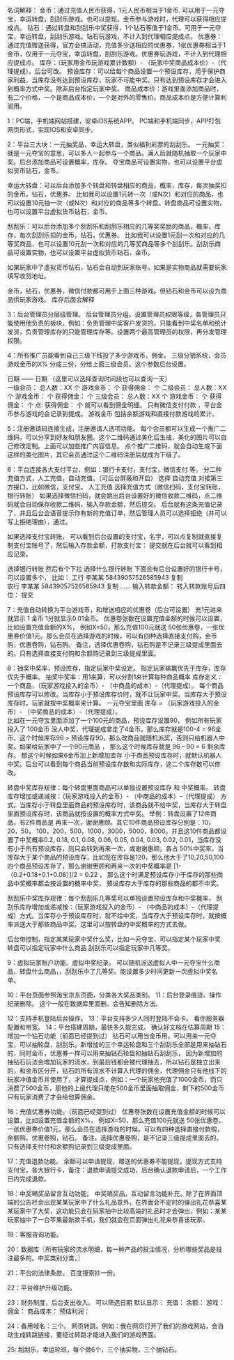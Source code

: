 名词解释：
金币：通过充值人民币获得，1元人民币相当于1金币. 可以用于一元夺宝，幸运转盘，刮刮乐游戏。也可以提现。金币参与游戏时，代理可以获得相应提成点。
钻石：通过转盘和刮刮乐中奖获得，1个钻石等值于1金币。可用于一元夺宝，幸运转盘，刮刮乐游戏。钻石玩游戏，不计入到代理相应提成点。
优惠券：通过充值赠送获得，官方会搞活动，充值多少送相应的优惠券，1张优惠券相当于1金币，仅用于一元夺宝，幸运转盘，刮刮乐游戏。优惠券玩游戏，不计入到代理相应提成点。
库存：（玩家用金币玩游戏累计数额）-  （玩家中奖商品成本价）-（代理提成）。后台可改。
预设库存：可以给每个商品设置一个预设库存，用于保护商家利益，当库存没有达到预设库存，玩家不可能中奖。只有达到预设库存才会进入到概率方式中奖。除非后台指定玩家中奖。
商品成本价：游戏里面添加商品时，有二个价格，一个是商品成本价，一个是对外的零售价。商品成本价是方便计算利润用。

1：PC端，手机端网站搭建，安卓iOS系统APP。
PC端和手机端同步，APP打包网页形式，实现IOS和安卓同步。

2：平台三大块：一元抽奖品，幸运大转盘，类似福利彩票的刮刮乐。
一元抽奖：就是一元夺宝的意思，可以多人一起参与一个商品，满人后就随机抽取一个玩家中奖。后台添加商品可设置概率，库存。  夺宝商品可设置实物，也可以设置平台虚拟货币钻石，金币。

幸运大转盘：可以后台添加多个转盘和转盘相应的商品，概率，库存，每次抽奖扣的金币，钻石，优惠券。
比如我可以设置1元转一次（或N次）和对应的商品，也可以设置10元抽一次（或N次）和对应的商品等多个转盘。转盘商品可设置实物，也可以设置平台虚拟货币钻石，金币。

刮刮乐：可以后台添加多个刮刮乐和刮刮乐相应的几等奖奖励的商品，概率，库存，每次刮刮乐扣的金币，钻石，优惠券。
比如我可以设置1元刮一次和对应的几等奖商品，也可以设置10元刮一次和对应的几等奖商品等多个刮刮乐。刮刮乐商品可设置实物，也可以设置平台虚拟货币钻石，金币。

如果玩家中了虚拟货币钻石，钻石会自动到玩家账号。如果是实物商品就需要玩家填写收货地址。

金币，钻石，优惠券，微信付款都可用于上面三种游戏。但钻石和金币可以设为商品供玩家游戏。
库存后面会解释

3：后台管理员分层级管理。
后台管理员分组，设置管理员权限等级，各管理员只能使用他负责的板块。例如：负责管理中奖客户发货的，只能看到中奖名单和统计发货，负责管理库存的只能管理库存等。设置两个最高管理员的权限，再分发管理权限。

4：所有推广员能看到自己三级下线投了多少游戏币，佣金。
三级分销系统，会员游戏金币的X%  分成三份，分给上面三级会员。这个参数后台设置。

  日期          ——   日期             （这里可以选择查询时间段也可以查询一天）       
一级会员： 总人数：XX 个   游戏金币：   个     获得佣金：   个
二级会员： 总人数：XX 个   游戏金币：   个     获得佣金：   个
三级会员： 总人数：XX 个   游戏金币：   个     获得佣金：   个
点: 获得佣金：  个    就可以看到佣金明细。
只有微信支付付款 ，平台金币参与游戏的会记录到提成。
游戏金币 包括余额游戏和直接付款游戏的累计。

5：注册邀请码连接生成，注册邀请人选项功能。
每个会员都可以生成一个推广二维码，可以分享到好友和朋友圈。这个二维码通过美化后生成，美化的图片可以自己修改定制。上面可以加些推广内容信息。
点个推广二维码，就会自动生成下面这样的美化图片，其它会员通过这个二维码注册后就成为下级了。
 
6：平台连接各大支付平台，例如：银行卡支付，支付宝，微信支付 等。
分二种充值方式，人工充值，自动充值。（可后台屏蔽和开启）
选择 自动充值  对接第三方接口，比如微信，支付宝。
     人工充值  选择充值方式（微信扫码，支付宝转账，银行转账）
     如果选择微信扫码，就会跳出后台设置好的微信收款二维码，点二维码就会自动保存收款二维码，输入存款金额，然后提交。  后台就有这条充值记录了，并且后台会语音提示你有新的充值订单，然后管理人员可以选择拒绝（并可以写上拒绝理由），通过。

如果选择支付宝转账， 可以看到后台设置的支付宝，名字，可以点复制就直接复制支付宝账号了，然后输入存款金额，打款支付宝：  提交就在后台就可以看到相应记录。

选择银行转账   然后有个下拉 选择什么银行转账  下面会有后台设置好的银行卡号，可以设置多个，
比如：  工行  李某某  58439057526585943  复制  
农行  李某某  58439057526585943  复制    …… 
输入转款金额：
转入转款账号后四位：
提交

7：充值自动转换为平台游戏币，和增送相应的优惠卷（后台可设置）
   充1元进来 就显示 1 金币  1分就显示0.01金币。
优惠卷张数在设置充值金额的时候可以设置，比如设置充值金额的X%， 例如X=50，那么充值100元就送 50张优惠卷，一张优惠券价值1元。那么会员在选择游戏的时候，可以有四种选择直接支付购，金币购，优惠卷购，钻石购。
备注，选择优惠卷购，钻石购是不记录三级提成里面去的。只有选择直接支付购和余额购记录到三级提成里面。

8：抽奖中奖率，预设库存，指定玩家中奖设定。
指定玩家输赢优先于库存，库存优先于概率。
抽奖中奖率：用1来算，可以分割1来计算每种商品概率
库存定义：一个商品，（玩家游戏投入的金币）- （中商品的成本）-（代理提成）。 
每个商品预设库存可以修改。当库存小于预设库存价时，就不让玩家中奖。当库存大于预设库存时，玩家就按中奖概率来计算。
一元夺宝里面  库存 = （玩家游戏投入的金币）- （中奖商品的成本）-（代理提成）。   
比如在一元夺宝里面添加了一个100元的商品，预设库存设置90， 例如所有玩家投入了 100金币 没人中奖，代理提成拿走了4金币。那么库存就是100-4 = 96金币，这个时候库存96 > 预设库存90，那么改商品就随机派奖，否则只给机器人中奖。如果给玩家中了一个90元商品 ， 那么这个时候库存就是  96 – 90  = 6 剩余库存。  那这个时候如果6金币加上新增加库存  小于商品预设库存时，就默认机器人中奖。后台可以看到每个商品当前预设库存数和实际库存，这二个库存数可以修改。

转盘中奖库存规律：每个转盘里面商品可以单独设置预设库存 和 中奖概率。
转盘库存增加或递减按：（玩家游戏投入的金币）- （中商品的成本）-（代理提成） 方式。当库存小于转盘里面商品的预设库存时，该商品就不给中奖，当库存大于转盘里面预设库存时，该商品就按设置的概率方式中奖。
举例：转盘设置了12件商品，有2件商品是 再来一次，谢谢惠顾。其它10件商品预设库存分别是：10，20，50， 100，200，500，1000，3000，5000，8000。并且这10件商品都设置了中奖概率0.2, 0.18, 0.1, 0.08, 0.06, 0.05, 0.04, 0.03, 0.02, 0.01，当库存没有小于所有预设库存，则只会转到再来一次，或谢谢惠顾，各占 50%中奖率。当库存大于某个商品的预设库存，比如现在库存是120，那么他大于了10,20,50,100四个商品预设库存了，那么谢谢惠顾和再来一次的中奖概率是  [1-（0.2+0.18+0.1+0.08）]/2 = 0.22 ， 那么这个时满足预设库存小于库存的那些商品中奖概率都会按设置的概率中奖， 预设库存大于库存的那些商品的都不中奖。

刮刮乐中奖库存规律：每个刮刮乐几等奖可以单独设置预设库存和中奖概率，
刮刮乐库存增加或递减按：（玩家游戏投入的金币）- （中商品的成本）-（代理提成）方式。当库存小于预设库存时，就不给中奖，当库存大于预设库存时，就按概率派送大于那些商品中奖。这里可以按转盘的中奖概率的方式去做。

后台带控制，指定某某玩家中奖什么奖，比如一元夺宝，可以指定某个玩家中奖
                                     转盘可以指定玩家中什么商品
                                     刮刮乐可以指定玩家中几等奖。

9：虚拟玩家账户功能。虚拟中奖纪录。
 可以随机派送虚拟人中一元夺宝什么商品，转盘什么商品，，刮刮乐中了几等奖。能设置多少时间更新一次虚拟中奖名单。

10：平台页面参照淘宝京东页面，分类各大奖品类别。
11：后台登录痕迹、操作纪录删除。
这个一般在数据库里面删。会告知删除方法。

12：支持手机登陆后台操作。
13：平台支持多少人同时登陆不会卡。
  看你服务器配置和带宽。
14：平台搭建周期，最快多久能完成。 确认好文档在估算周期
15：增加一个钻石功能（前面已经提到过）
钻石可以用当金币用，可以用来一元夺宝，可以抽轮盘，刮刮乐。新增加的三个幸运轮盘和三个刮刮乐全部是用来抽钻石的，同时金币，优惠券一样可以用来抽钻石轮盘和抽钻石刮刮乐，
因为新增加的抽钻石玩法会增加玩家的流水，到最后钱都会被代理抽去，所以钻石是独立出来的，和金币区分开，钻石的所有流水不计算入代理的佣金，代理佣金只有他线下的玩家冲值金币并使用了，才算提成点，例如：一个玩家他充值了1000金币，而只消费了500金币，那他的上级代理只能在500金币里面抽取佣金，剩下的500金币只有玩家消费了才会给他算佣金。

16：充值优惠券功能。（前面已经提到过）
优惠卷张数在设置充值金额的时候可以设置，比如设置充值金额的X%， 例如X=50，那么充值100元就送 50张优惠卷，一张优惠券价值1元。那么会员在选择游戏的时候，可以有四种选择直接付款购，余额购，优惠卷购，钻石。
备注，选择优惠卷购，是不记录三级提成里面去的。只有选择支付付和余额购记录到三级提成里面。

17：充值退款功能。
余额可以申请提现，赠送的优惠券不能提现，提现方式支持支付宝，各大银行卡，备注：退款申请提交成功，后台确认退款申请后，一个工作日内完成退款。

18：中奖嗮奖品留言互动功能。
中奖晒奖品，互动留言功能补充。除了在界面顶端的公告栏会出现某某玩家中了什么礼品意外，在界面会不定时的弹出礼花恭喜某某玩家中了大奖，这功能只会在玩家抽中比较高端的礼品时才会弹出，例如：某某玩家抽中了一台苹果最新款手机，我们就会在页面弹出礼花来恭喜该玩家。

19：客服咨询功能。

20：数据库〖所有玩家的流水明细，每一种产品的投注情况，分析哪些奖品是投注最多的。中奖类别分类，〗

21：平台的法律条款。
    百度搜索抄一份。
    
22：平台维护升级功能。

23：财务制度，后台支出收入。
可以筛选日期
默认显示：
充值：     余额：    游戏：    佣金：    商品成本：    预估利润：

24：备用域名：三个。
网页转跳。例如：我在网页打开了我们的游戏网站，会自动生成转跳链接，要经过转跳才能进入我们的游戏界面。

25: 刮刮乐，幸运轮班，每个做6个，三个抽实物，三个抽钻石。

